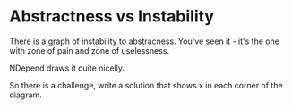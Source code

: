 Abstractness vs Instability
=========================

There is a graph of instability to abstracness. You've seen it - it's the one with zone of pain and zone of uselessness. 

NDepend draws it quite nicelly.

So there is a challenge, write a solution that shows x in each corner of the diagram.


